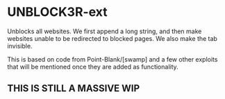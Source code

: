 # UNBLOCK3R-ext
Unblocks all websites. We first append a long string, and then make websites unable to be redirected to blocked pages. We also make the tab invisible.

This is based on code from Point-Blank/[swamp] and a few other exploits that will be mentioned once they are added as functionality.

## THIS IS STILL A MASSIVE WIP
